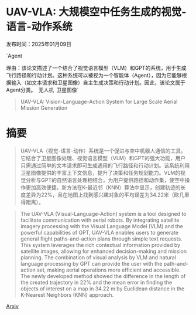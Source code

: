 # UAV-VLA: 大规模空中任务生成的视觉-语言-动作系统

发布时间：2025年01月09日

`Agent

理由：该论文描述了一个结合了视觉语言模型（VLM）和GPT的系统，用于生成飞行路径和行动计划。这种系统可以被视为一个智能体（Agent），因为它能够根据输入（如文本请求和卫星图像）自主生成决策和行动计划。因此，该论文属于Agent分类。` `无人机` `卫星图像`

> UAV-VLA: Vision-Language-Action System for Large Scale Aerial Mission Generation

# 摘要

> UAV-VLA（视觉-语言-动作）系统是一个促进与空中机器人通信的工具。它结合了卫星图像处理、视觉语言模型（VLM）和GPT的强大功能，用户只需通过简单的文本请求即可生成通用的飞行路径和行动计划。该系统利用卫星图像提供的丰富上下文信息，提升了决策和任务规划能力。VLM的视觉分析与GPT的自然语言处理相结合，为用户提供路径和动作集，使空中操作更加高效便捷。新方法在K-最近邻（KNN）算法中显示，创建轨迹的长度差异为22%，且在地图上找到感兴趣对象的平均误差为34.22米（欧几里得距离）。

> The UAV-VLA (Visual-Language-Action) system is a tool designed to facilitate communication with aerial robots. By integrating satellite imagery processing with the Visual Language Model (VLM) and the powerful capabilities of GPT, UAV-VLA enables users to generate general flight paths-and-action plans through simple text requests. This system leverages the rich contextual information provided by satellite images, allowing for enhanced decision-making and mission planning. The combination of visual analysis by VLM and natural language processing by GPT can provide the user with the path-and-action set, making aerial operations more efficient and accessible. The newly developed method showed the difference in the length of the created trajectory in 22% and the mean error in finding the objects of interest on a map in 34.22 m by Euclidean distance in the K-Nearest Neighbors (KNN) approach.

[Arxiv](https://arxiv.org/abs/2501.05014)